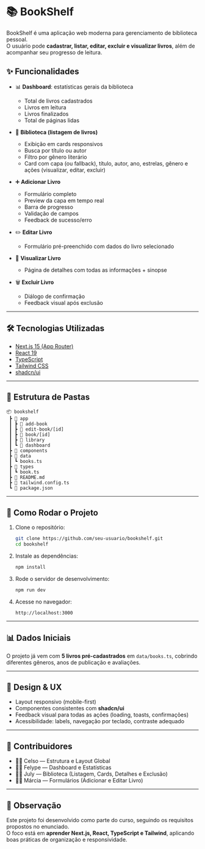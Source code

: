 # 📚 BookShelf  

BookShelf é uma aplicação web moderna para gerenciamento de biblioteca pessoal.  
O usuário pode **cadastrar, listar, editar, excluir e visualizar livros**, além de acompanhar seu progresso de leitura.  

## ✨ Funcionalidades  

- 📊 **Dashboard**: estatísticas gerais da biblioteca  
  - Total de livros cadastrados  
  - Livros em leitura  
  - Livros finalizados  
  - Total de páginas lidas  

- 📖 **Biblioteca (listagem de livros)**  
  - Exibição em cards responsivos  
  - Busca por título ou autor  
  - Filtro por gênero literário  
  - Card com capa (ou fallback), título, autor, ano, estrelas, gênero e ações (visualizar, editar, excluir)  

- ➕ **Adicionar Livro**  
  - Formulário completo  
  - Preview da capa em tempo real  
  - Barra de progresso  
  - Validação de campos  
  - Feedback de sucesso/erro  

- ✏️ **Editar Livro**  
  - Formulário pré-preenchido com dados do livro selecionado  

- 🔎 **Visualizar Livro**  
  - Página de detalhes com todas as informações + sinopse  

- 🗑️ **Excluir Livro**  
  - Diálogo de confirmação  
  - Feedback visual após exclusão  

---

## 🛠️ Tecnologias Utilizadas  

- [Next.js 15 (App Router)](https://nextjs.org/)  
- [React 19](https://react.dev/)  
- [TypeScript](https://www.typescriptlang.org/)  
- [Tailwind CSS](https://tailwindcss.com/)  
- [shadcn/ui](https://ui.shadcn.com/)  

---

## 📂 Estrutura de Pastas  

```
📦 bookshelf
 ┣ 📂 app
 ┃ ┣ 📂 add-book
 ┃ ┣ 📂 edit-book/[id]
 ┃ ┣ 📂 book/[id]
 ┃ ┣ 📂 library
 ┃ ┗ 📂 dashboard
 ┣ 📂 components
 ┣ 📂 data
 ┃ ┗ books.ts
 ┣ 📂 types
 ┃ ┗ book.ts
 ┣ 📄 README.md
 ┣ 📄 tailwind.config.ts
 ┗ 📄 package.json
```

---

## 🚀 Como Rodar o Projeto  

1. Clone o repositório:  
   ```bash
   git clone https://github.com/seu-usuario/bookshelf.git
   cd bookshelf
   ```

2. Instale as dependências:  
   ```bash
   npm install
   ```

3. Rode o servidor de desenvolvimento:  
   ```bash
   npm run dev
   ```

4. Acesse no navegador:  
   ```
   http://localhost:3000
   ```

---

## 📊 Dados Iniciais  

O projeto já vem com **5 livros pré-cadastrados** em `data/books.ts`, cobrindo diferentes gêneros, anos de publicação e avaliações.  

---

## 🎨 Design & UX  

- Layout responsivo (mobile-first)  
- Componentes consistentes com **shadcn/ui**  
- Feedback visual para todas as ações (loading, toasts, confirmações)  
- Acessibilidade: labels, navegação por teclado, contraste adequado  

---

## 🤝 Contribuidores  

- 👨‍💻 Celso — Estrutura e Layout Global  
- 👨‍💻 Felype — Dashboard e Estatísticas  
- 👩‍💻 July — Biblioteca (Listagem, Cards, Detalhes e Exclusão)  
- 👩‍💻 Márcia — Formulários (Adicionar e Editar Livro)  

---

## 📌 Observação  

Este projeto foi desenvolvido como parte do curso, seguindo os requisitos propostos no enunciado.  
O foco está em **aprender Next.js, React, TypeScript e Tailwind**, aplicando boas práticas de organização e responsividade.  
